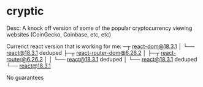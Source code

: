 # cryptic

Desc: A knock off version of some of the popular cryptocurrency viewing websites (CoinGecko, Coinbase, etc, etc)

Currenct react version that is working for me:
─┬ react-dom@18.3.1
│ └── react@18.3.1 deduped
├─┬ react-router-dom@6.26.2
│ ├─┬ react-router@6.26.2
│ │ └── react@18.3.1 deduped
│ └── react@18.3.1 deduped
└── react@18.3.1

No guarantees